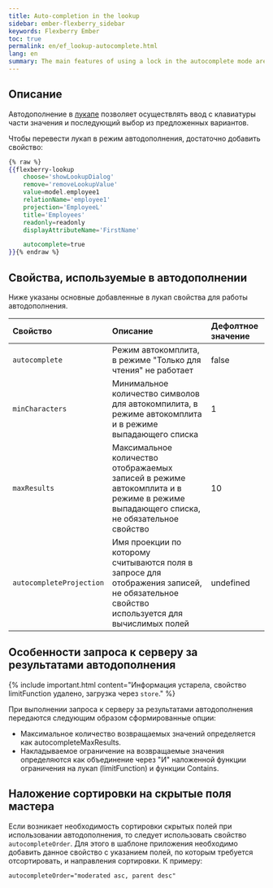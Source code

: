 ```yaml
---
title: Auto-completion in the lookup
sidebar: ember-flexberry_sidebar
keywords: Flexberry Ember
toc: true
permalink: en/ef_lookup-autocomplete.html
lang: en
summary: The main features of using a lock in the autocomplete mode are described
---
```


## Описание

Автодополнение в [лукапе](ef_lookup.html) позволяет осуществлять ввод с клавиатуры части значения и последующий выбор из предложенных вариантов.

Чтобы перевести лукап в режим автодополнения, достаточно добавить свойство:

```hbs
{% raw %}
{{flexberry-lookup
	choose='showLookupDialog'
	remove='removeLookupValue'
	value=model.employee1
	relationName='employee1'
	projection='EmployeeL'
	title='Employees'
	readonly=readonly
	displayAttributeName='FirstName'

	autocomplete=true
}}{% endraw %}
```

## Свойства, используемые в автодополнении

Ниже указаны основные добавленные в лукап свойства для работы автодополнения.

Свойство | Описание | Дефолтное значение
:--------------|:-----------------------------------------------------------|:-------------
`autocomplete` | Режим автокомплита, в режиме "Только для чтения" не работает | false
`minCharacters` | Минимальное количество символов для автокомпилита, в режиме автокомплита и в режиме выпадающего списка | 1
`maxResults` | Максимальное количество отображаемых записей в режиме автокомплита и в режиме в режиме выпадающего списка, не обязательное свойство | 10
`autocompleteProjection` | Имя проекции по которому считываются поля в запросе для отображения записей, не обязательное свойство используется для вычислимых полей | undefined

## Особенности запроса к серверу за результатами автодополнения

{% include important.html content="Информация устарела, свойство limitFunction удалено, загрузка через `store`." %}

При выполнении запроса к серверу за результатами автодополнения передаются следующим образом сформированные опции:

* Максимальное количество возвращаемых значений определяется как autocompleteMaxResults.
* Накладываемое ограничение на возвращаемые значения определяются как объединение через "И" наложенной функции ограничения на лукап (limitFunction) и функции Contains.

## Наложение сортировки на скрытые поля мастера

Если возникает необходимость сортировки скрытых полей при использовании автодополнения, то следует использовать свойство `autocompleteOrder`. Для этого в шаблоне приложения необходимо добавить данное свойство с указанием полей, по которым требуется отсортировать, и направления сортировки. К примеру:

```hbs
autocompleteOrder="moderated asc, parent desc"
```
